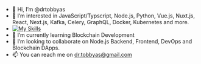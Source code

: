 - 👋 Hi, I’m @drtobbyas
- 👀 I’m interested in JavaScript/Typscript, Node.js, Python, Vue.js, Nuxt.js, React, Next.js, Kafka, Celery, GraphQL, Docker, Kubernetes and more.
- [![My Skills](https://skillicons.dev/icons?i=js,html,css,ts,wasm,vue,nuxtjs,react,nextjs,nodejs,python,express,graphql,tailwind,py,git,docker,kubernetes,flutter,bash,gatsby,wordpress,redis,mongodb,postgres,mysql,linux,gcp,aws,azure,vscode)](https://skillicons.dev)
- 🌱 I’m currently learning Blockchain Development
- 💞️ I’m looking to collaborate on Node.js Backend, Frontend, DevOps and Blockchain DApps.
- 📫 You can reach me on dr.tobbyas@gmail.com

<!---
drtobbyas/drtobbyas is a ✨ special ✨ repository because its `README.md` (this file) appears on your GitHub profile.
You can click the Preview link to take a look at your changes.
--->
